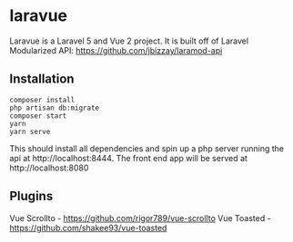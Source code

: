 # laravue

Laravue is a Laravel 5 and Vue 2 project. It is built off of Laravel Modularized API: https://github.com/jbizzay/laramod-api

## Installation

```
composer install
php artisan db:migrate
composer start
yarn
yarn serve
```

This should install all dependencies and spin up a php server running the api at http://localhost:8444. The front end app will be served at http://localhost:8080

## Plugins

Vue Scrollto - https://github.com/rigor789/vue-scrollto
Vue Toasted - https://github.com/shakee93/vue-toasted

